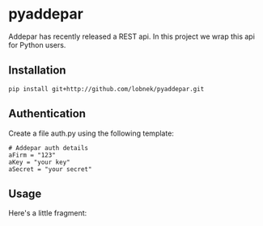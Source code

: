 # pyaddepar

Addepar has recently released a REST api. In this project we wrap this api for Python users.


Installation
------------
    pip install git+http://github.com/lobnek/pyaddepar.git
    
Authentication
--------------

Create a file auth.py using the following template:

    # Addepar auth details
    aFirm = "123"
    aKey = "your key"
    aSecret = "your secret"

    
Usage
-----

Here's a little fragment:






